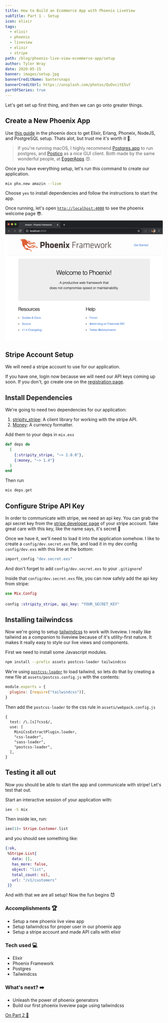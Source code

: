 ```yaml
---
title: How to Build an Ecommerce App with Phoenix LiveView
subTitle: Part 1 - Setup
icon: elixir
tags:
  - elixir
  - phoenix
  - liveview
  - elixir
  - stripe
path: /blog/phoenix-live-view-ecommerce-app/setup
author: Tyler Wray
date: 2020-05-15
banner: images/setup.jpg
bannerCreditName: bantersnaps
bannerCreditUrl: https://unsplash.com/photos/QuOvcitE5uY
partOfSeries: true
---
```


Let's get set up first thing, and then we can go onto greater things.

## Create a New Phoenix App

Use [this guide](https://hexdocs.pm/phoenix/installation.html#content) in the
phoenix docs to get Elixir, Erlang, Phoneix, NodeJS, and PostgreSQL setup.
Thats alot, but trust me it's worth it 🥇.

> If you're running macOS, I highly recommend [Postgres.app](https://postgresapp.com/) to
> run postgres, and [Postico](https://eggerapps.at/postico/) as a nice GUI client.
> Both made by the same wonderful people, at [EggerApps](https://eggerapps.at/about.html) 😍.

Once you have everything setup, let's run this command to create our application.

```bash
mix phx.new amazin --live
```

Choose `yes` to install dependencies and follow the instructions to start the app.

Once running, let's open [`http://localhost:4000`](http://localhost:4000) to see the phoenix welcome page 😎.

![Phoenix default page](./images/phoenix-default.png "Phoenix default page")

## Stripe Account Setup

We will need a stripe account to use for our application.

If you have one, login now because we will need our API keys coming up soon.
If you don't, go create one on the [registration page](https://dashboard.stripe.com/register).

## Install Dependencies

We're going to need two dependencies for our application:

1. [stripity_stripe](https://github.com/code-corps/stripity_stripe): A client library for working with the stripe API.
2. [Money](https://hexdocs.pm/money/Money.html): A currency formatter.

Add them to your deps in `mix.exs`

```elixir
def deps do
  [
    {:stripity_stripe, "~> 2.0.0"},
    {:money, "~> 1.4"}
  ]
end
```

Then run

```bash
mix deps.get
```

## Configure Stripe API Key

In order to communicate with stripe, we need an api key. You can grab the api secret key from the [stripe developer page](https://dashboard.stripe.com/apikeys) of your stripe account.
Take great care with this key, like the name says, it's secret 🤫

Once we have it, we'll need to load it into the application somehow.
I like to create a `config/dev.secret.exs` file, and load it in my dev config `config/dev.exs` with this line at the bottom:

```elixir
import_config "dev.secret.exs"
```

And don't forget to add `config/dev.secret.exs` to your `.gitignore`!

Inside that `config/dev.secret.exs` file, you can now safely add the api key from stripe:

```elixir
use Mix.Config

config :stripity_stripe, api_key: "YOUR_SECRET_KEY"
```

## Installing tailwindcss

Now we're going to setup [tailwindcss](https://tailwindcss.com/) to work with liveview. I really like tailwind as a companion to liveview
because of it's utility-first nature. It makes it really easy to style our live views and components.

First we need to install some Javascript modules.

```bash
npm install --prefix assets postcss-loader tailwindcss
```

We're using [`postcss-loader`](https://postcss.org/) to load tailwind, so lets do that by creating a new file at `assets/postcss.config.js`
with the contents:

```javascript
module.exports = {
  plugins: [require("tailwindcss")],
}
```

Then add the `postcss-loader` to the css rule in `assets/webpack.config.js`

```git
{
  test: /\.[s]?css$/,
  use: [
    MiniCssExtractPlugin.loader,
    "css-loader",
    "sass-loader",
    "postcss-loader",
  ],
}
```

## Testing it all out

Now you should be able to start the app and communicate with stripe!
Let's test that out.

Start an interactive session of your application with:

```bash
iex -S mix
```

Then inside iex, run:

```elixir
iex(1)> Stripe.Customer.list
```

and you should see something like:

```elixir
{:ok,
 %Stripe.List{
   data: [],
   has_more: false,
   object: "list",
   total_count: nil,
   url: "/v1/customers"
 }}
```

And with that we are all setup! Now the fun begins 😈

### Accomplishments 🏆

- Setup a new phoenix live view app
- Setup tailwindcss for proper user in our phoenix app
- Setup a stripe account and made API calls with elixir

### Tech used 💻

- Elixir
- Phoenix Framework
- Postgres
- Tailwindcss

### What's next? ➡️

- Unleash the power of phoenix generators
- Build our first phoenix liveview page using tailwindcss

[On Part 2 💪](first-live-view)
